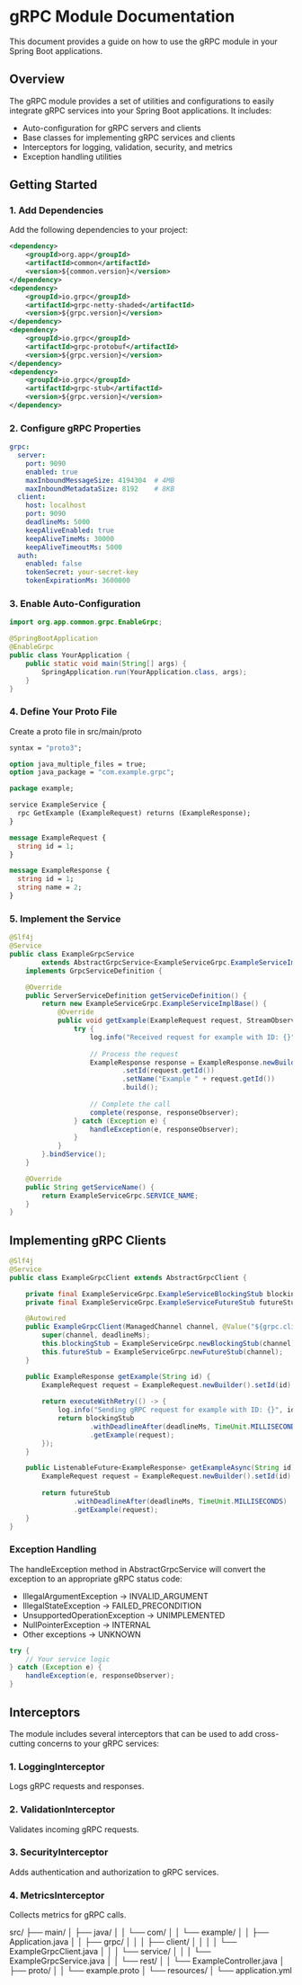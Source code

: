 # gRPC Module Documentation
This document provides a guide on how to use the gRPC module in your Spring Boot applications.

## Overview
The gRPC module provides a set of utilities and configurations to easily integrate gRPC services into your Spring Boot applications. It includes:

- Auto-configuration for gRPC servers and clients
- Base classes for implementing gRPC services and clients
- Interceptors for logging, validation, security, and metrics
- Exception handling utilities

## Getting Started

### 1. Add Dependencies

Add the following dependencies to your project:

```xml
<dependency>
    <groupId>org.app</groupId>
    <artifactId>common</artifactId>
    <version>${common.version}</version>
</dependency>
<dependency>
    <groupId>io.grpc</groupId>
    <artifactId>grpc-netty-shaded</artifactId>
    <version>${grpc.version}</version>
</dependency>
<dependency>
    <groupId>io.grpc</groupId>
    <artifactId>grpc-protobuf</artifactId>
    <version>${grpc.version}</version>
</dependency>
<dependency>
    <groupId>io.grpc</groupId>
    <artifactId>grpc-stub</artifactId>
    <version>${grpc.version}</version>
</dependency>
```

### 2. Configure gRPC Properties

```yaml
grpc:
  server:
    port: 9090
    enabled: true
    maxInboundMessageSize: 4194304  # 4MB
    maxInboundMetadataSize: 8192    # 8KB
  client:
    host: localhost
    port: 9090
    deadlineMs: 5000
    keepAliveEnabled: true
    keepAliveTimeMs: 30000
    keepAliveTimeoutMs: 5000
  auth:
    enabled: false
    tokenSecret: your-secret-key
    tokenExpirationMs: 3600000
```

### 3. Enable Auto-Configuration

```java
import org.app.common.grpc.EnableGrpc;

@SpringBootApplication
@EnableGrpc
public class YourApplication {
    public static void main(String[] args) {
        SpringApplication.run(YourApplication.class, args);
    }
}
```

### 4. Define Your Proto File
Create a proto file in src/main/proto

```proto
syntax = "proto3";

option java_multiple_files = true;
option java_package = "com.example.grpc";

package example;

service ExampleService {
  rpc GetExample (ExampleRequest) returns (ExampleResponse);
}

message ExampleRequest {
  string id = 1;
}

message ExampleResponse {
  string id = 1;
  string name = 2;
}
```

### 5. Implement the Service

```java
@Slf4j
@Service
public class ExampleGrpcService 
        extends AbstractGrpcService<ExampleServiceGrpc.ExampleServiceImplBase> 
    implements GrpcServiceDefinition {

    @Override
    public ServerServiceDefinition getServiceDefinition() {
        return new ExampleServiceGrpc.ExampleServiceImplBase() {
            @Override
            public void getExample(ExampleRequest request, StreamObserver<ExampleResponse> responseObserver) {
                try {
                    log.info("Received request for example with ID: {}", request.getId());
                    
                    // Process the request
                    ExampleResponse response = ExampleResponse.newBuilder()
                            .setId(request.getId())
                            .setName("Example " + request.getId())
                            .build();
                    
                    // Complete the call
                    complete(response, responseObserver);
                } catch (Exception e) {
                    handleException(e, responseObserver);
                }
            }
        }.bindService();
    }

    @Override
    public String getServiceName() {
        return ExampleServiceGrpc.SERVICE_NAME;
    }
}
```

## Implementing gRPC Clients

```java
@Slf4j
@Service
public class ExampleGrpcClient extends AbstractGrpcClient {

    private final ExampleServiceGrpc.ExampleServiceBlockingStub blockingStub;
    private final ExampleServiceGrpc.ExampleServiceFutureStub futureStub;

    @Autowired
    public ExampleGrpcClient(ManagedChannel channel, @Value("${grpc.client.deadlineMs}") long deadlineMs) {
        super(channel, deadlineMs);
        this.blockingStub = ExampleServiceGrpc.newBlockingStub(channel);
        this.futureStub = ExampleServiceGrpc.newFutureStub(channel);
    }

    public ExampleResponse getExample(String id) {
        ExampleRequest request = ExampleRequest.newBuilder().setId(id).build();
        
        return executeWithRetry(() -> {
            log.info("Sending gRPC request for example with ID: {}", id);
            return blockingStub
                    .withDeadlineAfter(deadlineMs, TimeUnit.MILLISECONDS)
                    .getExample(request);
        });
    }

    public ListenableFuture<ExampleResponse> getExampleAsync(String id) {
        ExampleRequest request = ExampleRequest.newBuilder().setId(id).build();
        
        return futureStub
                .withDeadlineAfter(deadlineMs, TimeUnit.MILLISECONDS)
                .getExample(request);
    }
}
```

### Exception Handling
The handleException method in AbstractGrpcService will convert the exception to an appropriate gRPC status code:

- IllegalArgumentException → INVALID_ARGUMENT
- IllegalStateException → FAILED_PRECONDITION
- UnsupportedOperationException → UNIMPLEMENTED
- NullPointerException → INTERNAL
- Other exceptions → UNKNOWN
```java
try {
    // Your service logic
} catch (Exception e) {
    handleException(e, responseObserver);
}
```

## Interceptors
The module includes several interceptors that can be used to add cross-cutting concerns to your gRPC services:

### 1. LoggingInterceptor
Logs gRPC requests and responses.

### 2. ValidationInterceptor
Validates incoming gRPC requests.

### 3. SecurityInterceptor
Adds authentication and authorization to gRPC services.

### 4. MetricsInterceptor
Collects metrics for gRPC calls.

src/
├── main/
│   ├── java/
│   │   └── com/
│   │       └── example/
│   │           ├── Application.java
│   │           ├── grpc/
│   │           │   ├── client/
│   │           │   │   └── ExampleGrpcClient.java
│   │           │   └── service/
│   │           │       └── ExampleGrpcService.java
│   │           └── rest/
│   │               └── ExampleController.java
│   ├── proto/
│   │   └── example.proto
│   └── resources/
│       └── application.yml